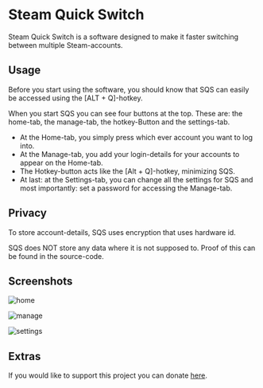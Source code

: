 # Steam Quick Switch
Steam Quick Switch is a software designed to make it faster switching between multiple Steam-accounts. 

## Usage
Before you start using the software, you should know that SQS can easily be accessed using the [ALT + Q]-hotkey.

When you start SQS you can see four buttons at the top. These are: the home-tab, the manage-tab, the hotkey-Button and the settings-tab.

- At the Home-tab, you simply press which ever account you want to log into.
- At the Manage-tab, you add your login-details for your accounts to appear on the Home-tab.
- The Hotkey-button acts like the [Alt + Q]-hotkey, minimizing SQS.
- At last: at the Settings-tab, you can change all the settings for SQS and most importantly: set a password for accessing the Manage-tab.


## Privacy

To store account-details, SQS uses encryption that uses hardware id.

SQS does NOT store any data where it is not supposed to. Proof of this can be found in the source-code.

## Screenshots
![home](https://user-images.githubusercontent.com/39988708/52696946-9db15d00-2f70-11e9-8396-7203790f1e68.png)

![manage](https://user-images.githubusercontent.com/39988708/52697394-a9e9ea00-2f71-11e9-86ac-8eebb3b079fe.png)

![settings](https://user-images.githubusercontent.com/39988708/52697415-b5d5ac00-2f71-11e9-823b-a76e92ea4edd.png)

## Extras
If you would like to support this project you can donate [here](https://www.paypal.me/MattiasAldhagen).
